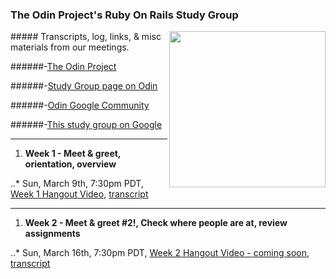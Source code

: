 ### The Odin Project's Ruby On Rails Study Group 
<img align="right" width="250" src="http://res.cloudinary.com/techblogpics/image/upload/v1393811171/rubyonrails-fade3_lv4xao.png">
##### Transcripts, log, links, & misc materials from our meetings.

######-[The Odin Project](http://www.theodinproject.com)

######-[Study Group page on Odin](http://www.theodinproject.com/studygroup)

######-[Odin Google Community](https://plus.google.com/u/0/communities/100013596437379837846)

######-[This study group on Google](https://plus.google.com/u/0/b/112041900311777032328/112041900311777032328/posts)

---



1. **Week 1 - Meet & greet, orientation, overview**

..* Sun, March 9th, 7:30pm PDT, 
[Week 1 Hangout Video](http://www.youtube.com/watch?v=5GcvIf-sFe4),
[transcript](https://github.com/afshinator/OdinRailsStudyGroup/blob/master/week1-transcript.md)

---


1. **Week 2 - Meet & greet #2!, Check where people are at, review assignments**

..* Sun, March 16th, 7:30pm PDT, 
[Week 2 Hangout Video - coming soon](),
[transcript]()